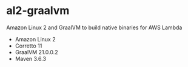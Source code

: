# al2-graalvm
Amazon Linux 2 and GraalVM to build native binaries for AWS Lambda

- Amazon Linux 2 
- Corretto 11
- GraalVM 21.0.0.2
- Maven 3.6.3
